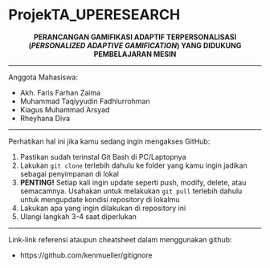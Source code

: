 # ProjekTA_UPERESEARCH

<div align="center"><b>
PERANCANGAN GAMIFIKASI ADAPTIF TERPERSONALISASI (<i>PERSONALIZED ADAPTIVE GAMIFICATION</i>) YANG DIDUKUNG PEMBELAJARAN MESIN
</b></div>

---

Anggota Mahasiswa:

<ul>
  <li>Akh. Faris Farhan Zaima</li>
  <li>Muhammad Taqiyyudin Fadhlurrohman</li>
  <li>Kiagus Muhammad Arsyad</li>
  <li>Rheyhana Diva</li>
</ul>

---

Perhatikan hal ini jika kamu sedang ingin mengakses GitHub:

<ol>
  <li>Pastikan sudah terinstal Git Bash di PC/Laptopnya
  <li>Lakukan <code>git clone</code> terlebih dahulu ke folder yang kamu ingin jadikan sebagai penyimpanan di lokal</li>
  <li><b>PENTING!</b> Setiap kali ingin update seperti push, modify, delete, atau semacamnya. Usahakan untuk melakukan <code>git pull</code> terlebih dahulu untuk mengupdate kondisi repository di lokalmu</li>
  <li>Lakukan apa yang ingin dilakukan di repository ini</li>
  <li>Ulangi langkah 3-4 saat diperlukan</li>
</ol>


--- 

Link-link referensi ataupun cheatsheet dalam menggunakan github:
<ul>
  <li>https://github.com/kenmueller/gitignore</li>
</ul>
